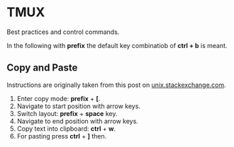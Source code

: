 # TMUX

Best practices and control commands.

In the following with __prefix__ the default key combinatiob of __ctrl + b__ is meant.

## Copy and Paste

Instructions are originally taken from this post on [unix.stackexchange.com](https://unix.stackexchange.com/questions/58763/copy-text-from-one-tmux-pane-to-another-using-vim).

1. Enter copy mode: __prefix__ + __[__.
2. Navigate to start position with arrow keys.
3. Switch layout: __prefix__ + __space__ key.
4. Navigate to end position with arrow keys.
5. Copy text into clipboard: __ctrl__ + __w__.
6. For pasting press __ctrl__ + __]__ then.
